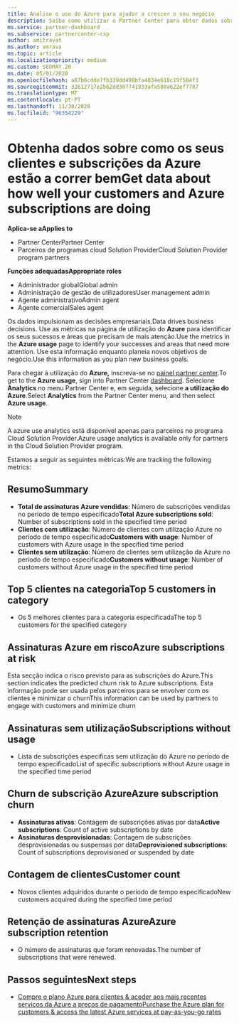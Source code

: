 ```yaml
---
title: Analise o uso do Azure para ajudar a crescer o seu negócio
description: Saiba como utilizar o Partner Center para obter dados sobre o uso das subscrições Azure dos seus clientes. Os dados incluem subscrições vendidas, em risco e em uso.
ms.service: partner-dashboard
ms.subservice: partnercenter-csp
author: amitravat
ms.author: amrava
ms.topic: article
ms.localizationpriority: medium
ms.custom: SEOMAY.20
ms.date: 05/01/2020
ms.openlocfilehash: a87b6cdde7fb339dd498bfa4834e618c19f504f3
ms.sourcegitcommit: 32612717e2b62dd307741933afa580a622ef7787
ms.translationtype: MT
ms.contentlocale: pt-PT
ms.lasthandoff: 11/30/2020
ms.locfileid: "96354229"
---
```

# <a name="get-data-about-how-well-your-customers-and-azure-subscriptions-are-doing"></a><span data-ttu-id="57c22-104">Obtenha dados sobre como os seus clientes e subscrições da Azure estão a correr bem</span><span class="sxs-lookup"><span data-stu-id="57c22-104">Get data about how well your customers and Azure subscriptions are doing</span></span>

<span data-ttu-id="57c22-105">**Aplica-se a**</span><span class="sxs-lookup"><span data-stu-id="57c22-105">**Applies to**</span></span>

- <span data-ttu-id="57c22-106">Partner Center</span><span class="sxs-lookup"><span data-stu-id="57c22-106">Partner Center</span></span>
- <span data-ttu-id="57c22-107">Parceiros de programas cloud Solution Provider</span><span class="sxs-lookup"><span data-stu-id="57c22-107">Cloud Solution Provider program partners</span></span>

<span data-ttu-id="57c22-108">**Funções adequadas**</span><span class="sxs-lookup"><span data-stu-id="57c22-108">**Appropriate roles**</span></span>

- <span data-ttu-id="57c22-109">Administrador global</span><span class="sxs-lookup"><span data-stu-id="57c22-109">Global admin</span></span>
- <span data-ttu-id="57c22-110">Administração de gestão de utilizadores</span><span class="sxs-lookup"><span data-stu-id="57c22-110">User management admin</span></span>
- <span data-ttu-id="57c22-111">Agente administrativo</span><span class="sxs-lookup"><span data-stu-id="57c22-111">Admin agent</span></span>
- <span data-ttu-id="57c22-112">Agente comercial</span><span class="sxs-lookup"><span data-stu-id="57c22-112">Sales agent</span></span>

<span data-ttu-id="57c22-113">Os dados impulsionam as decisões empresariais.</span><span class="sxs-lookup"><span data-stu-id="57c22-113">Data drives business decisions.</span></span> <span data-ttu-id="57c22-114">Use as métricas na página de utilização do **Azure** para identificar os seus sucessos e áreas que precisam de mais atenção.</span><span class="sxs-lookup"><span data-stu-id="57c22-114">Use the metrics in the **Azure usage** page to identify your successes and areas that need more attention.</span></span> <span data-ttu-id="57c22-115">Use esta informação enquanto planeia novos objetivos de negócio.</span><span class="sxs-lookup"><span data-stu-id="57c22-115">Use this information as you plan new business goals.</span></span>

<span data-ttu-id="57c22-116">Para chegar à utilização do **Azure,** inscreva-se no [painel partner center](https://partner.microsoft.com/dashboard).</span><span class="sxs-lookup"><span data-stu-id="57c22-116">To get to the **Azure usage**, sign into Partner Center [dashboard](https://partner.microsoft.com/dashboard).</span></span> <span data-ttu-id="57c22-117">Selecione **Analytics** no menu Partner Center e, em seguida, selecione **a utilização do Azure**.</span><span class="sxs-lookup"><span data-stu-id="57c22-117">Select **Analytics** from the Partner Center menu, and then select **Azure usage**.</span></span>

> [!NOTE]
> <span data-ttu-id="57c22-118">A azure use analytics está disponível apenas para parceiros no programa Cloud Solution Provider.</span><span class="sxs-lookup"><span data-stu-id="57c22-118">Azure usage analytics is available only for partners in the Cloud Solution Provider program.</span></span>

<span data-ttu-id="57c22-119">Estamos a seguir as seguintes métricas:</span><span class="sxs-lookup"><span data-stu-id="57c22-119">We are tracking the following metrics:</span></span>

## <a name="summary"></a><span data-ttu-id="57c22-120">Resumo</span><span class="sxs-lookup"><span data-stu-id="57c22-120">Summary</span></span>

- <span data-ttu-id="57c22-121">**Total de assinaturas Azure vendidas**: Número de subscrições vendidas no período de tempo especificado</span><span class="sxs-lookup"><span data-stu-id="57c22-121">**Total Azure subscriptions sold**: Number of subscriptions sold in the specified time period</span></span>  
- <span data-ttu-id="57c22-122">**Clientes com utilização**: Número de clientes com utilização Azure no período de tempo especificado</span><span class="sxs-lookup"><span data-stu-id="57c22-122">**Customers with usage**: Number of customers with Azure usage in the specified time period</span></span>  
- <span data-ttu-id="57c22-123">**Clientes sem utilização**: Número de clientes sem utilização da Azure no período de tempo especificado</span><span class="sxs-lookup"><span data-stu-id="57c22-123">**Customers without usage**: Number of customers without Azure usage in the specified time period</span></span>  

## <a name="top-5-customers-in-category"></a><span data-ttu-id="57c22-124">Top 5 clientes na categoria</span><span class="sxs-lookup"><span data-stu-id="57c22-124">Top 5 customers in category</span></span>

- <span data-ttu-id="57c22-125">Os 5 melhores clientes para a categoria especificada</span><span class="sxs-lookup"><span data-stu-id="57c22-125">The top 5 customers for the specified category</span></span>  

## <a name="azure-subscriptions-at-risk"></a><span data-ttu-id="57c22-126">Assinaturas Azure em risco</span><span class="sxs-lookup"><span data-stu-id="57c22-126">Azure subscriptions at risk</span></span>

<span data-ttu-id="57c22-127">Esta secção indica o risco previsto para as subscrições do Azure.</span><span class="sxs-lookup"><span data-stu-id="57c22-127">This section indicates the predicted churn risk to Azure subscriptions.</span></span> <span data-ttu-id="57c22-128">Esta informação pode ser usada pelos parceiros para se envolver com os clientes e minimizar o churn</span><span class="sxs-lookup"><span data-stu-id="57c22-128">This information can be used by partners to engage with customers and minimize churn</span></span>

## <a name="subscriptions-without-usage"></a><span data-ttu-id="57c22-129">Assinaturas sem utilização</span><span class="sxs-lookup"><span data-stu-id="57c22-129">Subscriptions without usage</span></span>

- <span data-ttu-id="57c22-130">Lista de subscrições específicas sem utilização do Azure no período de tempo especificado</span><span class="sxs-lookup"><span data-stu-id="57c22-130">List of specific subscriptions without Azure usage in the specified time period</span></span>  

## <a name="azure-subscription-churn"></a><span data-ttu-id="57c22-131">Churn de subscrição Azure</span><span class="sxs-lookup"><span data-stu-id="57c22-131">Azure subscription churn</span></span>

- <span data-ttu-id="57c22-132">**Assinaturas ativas**: Contagem de subscrições ativas por data</span><span class="sxs-lookup"><span data-stu-id="57c22-132">**Active subscriptions**: Count of active subscriptions by date</span></span>  
- <span data-ttu-id="57c22-133">**Assinaturas desprovisionadas**: Contagem de subscrições desprovisionadas ou suspensas por data</span><span class="sxs-lookup"><span data-stu-id="57c22-133">**Deprovisioned subscriptions**: Count of subscriptions deprovisioned or suspended by date</span></span>  

## <a name="customer-count"></a><span data-ttu-id="57c22-134">Contagem de clientes</span><span class="sxs-lookup"><span data-stu-id="57c22-134">Customer count</span></span>

- <span data-ttu-id="57c22-135">Novos clientes adquiridos durante o período de tempo especificado</span><span class="sxs-lookup"><span data-stu-id="57c22-135">New customers acquired during the specified time period</span></span>  

## <a name="azure-subscription-retention"></a><span data-ttu-id="57c22-136">Retenção de assinaturas Azure</span><span class="sxs-lookup"><span data-stu-id="57c22-136">Azure subscription retention</span></span>

- <span data-ttu-id="57c22-137">O número de assinaturas que foram renovadas.</span><span class="sxs-lookup"><span data-stu-id="57c22-137">The number of subscriptions that were renewed.</span></span>

 ## <a name="next-steps"></a><span data-ttu-id="57c22-138">Passos seguintes</span><span class="sxs-lookup"><span data-stu-id="57c22-138">Next steps</span></span>

- [<span data-ttu-id="57c22-139">Compre o plano Azure para clientes & aceder aos mais recentes serviços da Azure a preços de pagamento</span><span class="sxs-lookup"><span data-stu-id="57c22-139">Purchase the Azure plan for customers & access the latest Azure services at pay-as-you-go rates</span></span>](purchase-azure-plan.md)
